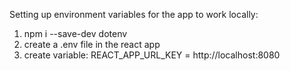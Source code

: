 Setting up environment variables for the app to work locally:
1. npm i --save-dev dotenv
2. create a .env file in the react app
3. create variable: REACT_APP_URL_KEY = http://localhost:8080